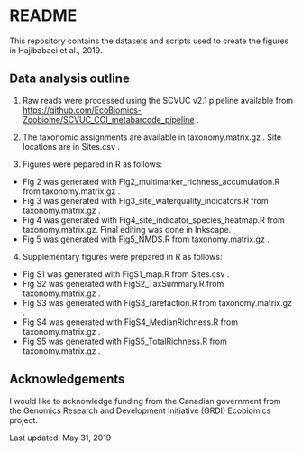 # README

This repository contains the datasets and scripts used to create the figures in Hajibabaei et al., 2019.

## Data analysis outline

1. Raw reads were processed using the SCVUC v2.1 pipeline available from https://github.com/EcoBiomics-Zoobiome/SCVUC_COI_metabarcode_pipeline . 

2. The taxonomic assignments are available in taxonomy.matrix.gz .  Site locations are in Sites.csv .

3. Figures were pepared in R as follows:
  * Fig 2 was generated with Fig2_multimarker_richness_accumulation.R from taxonomy.matrix.gz . 
  * Fig 3 was generated with Fig3_site_waterquality_indicators.R from taxonomy.matrix.gz . 
  * Fig 4 was generated with Fig4_site_indicator_species_heatmap.R from taxonomy.matrix.gz.  Final editing was done in Inkscape.
  * Fig 5 was generated with Fig5_NMDS.R from taxonomy.matrix.gz . 
  
4. Supplementary figures were prepared in R as follows:
  * Fig S1 was generated with FigS1_map.R from Sites.csv . 
  * Fig S2 was generated with FigS2_TaxSummary.R from taxonomy.matrix.gz . 
  * Fig S3 was generated with FigS3_rarefaction.R from taxonomy.matrix.gz . 
  * Fig S4 was generated with FigS4_MedianRichness.R from taxonomy.matrix.gz . 
  * Fig S5 was generated with FigS5_TotalRichness.R from taxonomy.matrix.gz . 

## Acknowledgements

I would like to acknowledge funding from the Canadian government from the Genomics Research and Development Initiative (GRDI) Ecobiomics project.

Last updated: May 31, 2019
